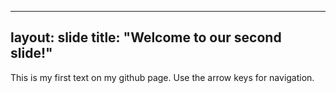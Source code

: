----
layout: slide
title: "Welcome to our second slide!"
----
This is my first text on my github page.
Use the arrow keys for navigation.

